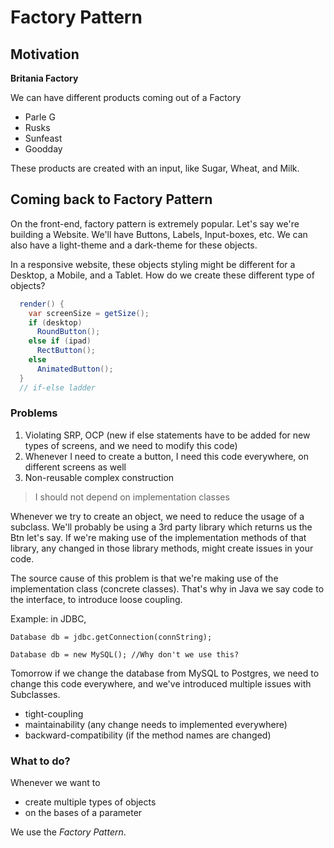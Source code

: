 # Factory Pattern

## Motivation

**Britania Factory**

We can have different products coming out of a Factory

- Parle G
- Rusks
- Sunfeast
- Goodday

These products are created with an input, like Sugar, Wheat, and Milk.

## Coming back to Factory Pattern

On the front-end, factory pattern is extremely popular. Let's say we're building a Website. We'll have Buttons, Labels, Input-boxes, etc. We can also have a light-theme and a dark-theme for these objects.

In a responsive website, these objects styling might be different for a Desktop, a Mobile, and a Tablet. How do we create these different type of objects?

```Java
  render() {
    var screenSize = getSize();
    if (desktop)
      RoundButton();
    else if (ipad)
      RectButton();
    else
      AnimatedButton();
  }
  // if-else ladder
```

### Problems

1. Violating SRP, OCP (new if else statements have to be added for new types of screens, and we need to modify this code)
2. Whenever I need to create a button, I need this code everywhere, on different screens as well
3. Non-reusable complex construction

> I should not depend on implementation classes

Whenever we try to create an object, we need to reduce the usage of a subclass. We'll probably be using a 3rd party library which returns us the Btn let's say. If we're making use of the implementation methods of that library, any changed in those library methods, might create issues in your code.

The source cause of this problem is that we're making use of the implementation class (concrete classes). That's why in Java we say code to the interface, to introduce loose coupling. 

Example: in JDBC,

```Database db = jdbc.getConnection(connString);```

```Database db = new MySQL(); //Why don't we use this?```

Tomorrow if we change the database from MySQL to Postgres, we need to change this code everywhere, and we've introduced multiple issues with Subclasses.

- tight-coupling
- maintainability (any change needs to implemented everywhere)
- backward-compatibility (if the method names are changed)

### What to do?

Whenever we want to

- create multiple types of objects
- on the bases of a parameter

We use the *Factory Pattern*.